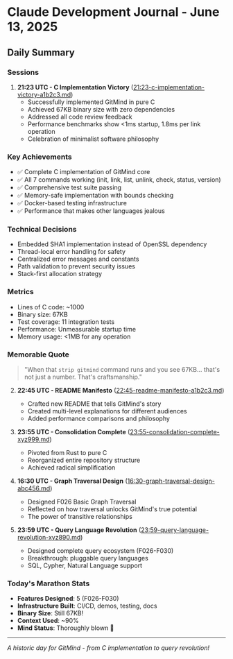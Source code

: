 # Claude Development Journal - June 13, 2025

## Daily Summary

### Sessions

1. **21:23 UTC - C Implementation Victory** ([21:23-c-implementation-victory-a1b2c3.md](21:23-c-implementation-victory-a1b2c3.md))
   - Successfully implemented GitMind in pure C
   - Achieved 67KB binary size with zero dependencies
   - Addressed all code review feedback
   - Performance benchmarks show <1ms startup, 1.8ms per link operation
   - Celebration of minimalist software philosophy

### Key Achievements

- ✅ Complete C implementation of GitMind core
- ✅ All 7 commands working (init, link, list, unlink, check, status, version)
- ✅ Comprehensive test suite passing
- ✅ Memory-safe implementation with bounds checking
- ✅ Docker-based testing infrastructure
- ✅ Performance that makes other languages jealous

### Technical Decisions

- Embedded SHA1 implementation instead of OpenSSL dependency
- Thread-local error handling for safety
- Centralized error messages and constants
- Path validation to prevent security issues
- Stack-first allocation strategy

### Metrics

- Lines of C code: ~1000
- Binary size: 67KB
- Test coverage: 11 integration tests
- Performance: Unmeasurable startup time
- Memory usage: <1MB for any operation

### Memorable Quote

> "When that `strip gitmind` command runs and you see 67KB... that's not just a number. That's craftsmanship."

2. **22:45 UTC - README Manifesto** ([22:45-readme-manifesto-a1b2c3.md](22:45-readme-manifesto-a1b2c3.md))
   - Crafted new README that tells GitMind's story
   - Created multi-level explanations for different audiences
   - Added performance comparisons and philosophy

3. **23:55 UTC - Consolidation Complete** ([23:55-consolidation-complete-xyz999.md](23:55-consolidation-complete-xyz999.md))
   - Pivoted from Rust to pure C
   - Reorganized entire repository structure
   - Achieved radical simplification

4. **16:30 UTC - Graph Traversal Design** ([16:30-graph-traversal-design-abc456.md](16:30-graph-traversal-design-abc456.md))
   - Designed F026 Basic Graph Traversal
   - Reflected on how traversal unlocks GitMind's true potential
   - The power of transitive relationships

5. **23:59 UTC - Query Language Revolution** ([23:59-query-language-revolution-xyz890.md](23:59-query-language-revolution-xyz890.md))
   - Designed complete query ecosystem (F026-F030)
   - Breakthrough: pluggable query languages
   - SQL, Cypher, Natural Language support

### Today's Marathon Stats

- **Features Designed**: 5 (F026-F030)
- **Infrastructure Built**: CI/CD, demos, testing, docs
- **Binary Size**: Still 67KB!
- **Context Used**: ~90%
- **Mind Status**: Thoroughly blown 🤯

---

*A historic day for GitMind - from C implementation to query revolution!*